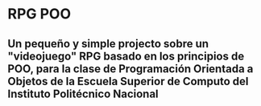 # RPG POO

## Un pequeño y simple projecto sobre un "videojuego" RPG basado en los principios de POO, para la clase de Programación Orientada a Objetos de la Escuela Superior de Computo del Instituto Politécnico Nacional
